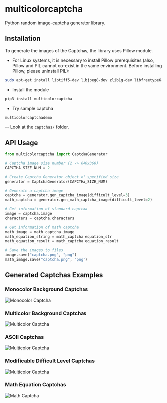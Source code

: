 # multicolorcaptcha
Python random image-captcha generator library.

## Installation
To generate the images of the Captchas, the library uses Pillow module.
- For Linux systems, it is necessary to install Pillow prerequisites (also, Pillow and PIL cannot co-exist in the same environment. Before installing Pillow, please uninstall PIL):
```bash
sudo apt-get install libtiff5-dev libjpeg8-dev zlib1g-dev libfreetype6-dev liblcms2-dev libwebp-dev tcl8.6-dev tk8.6-dev python3-tk
```

- Install the module
```bash
pip3 install multicolorcaptcha
```

- Try sample captcha
```bash
multicolorcaptchademo
```

-- Look at the ``captchas/`` folder.

## API Usage
```py
from multicolorcaptcha import CaptchaGenerator

# Captcha image size number (2 -> 640x360)
CAPCTHA_SIZE_NUM = 2

# Create Captcha Generator object of specified size
generator = CaptchaGenerator(CAPCTHA_SIZE_NUM)

# Generate a captcha image
captcha = generator.gen_captcha_image(difficult_level=3)
math_captcha = generator.gen_math_captcha_image(difficult_level=2)

# Get information of standard captcha
image = captcha.image
characters = captcha.characters

# Get information of math captcha
math_image = math_captcha.image
math_equation_string = math_captcha.equation_str
math_equation_result = math_captcha.equation_result

# Save the images to files
image.save("captcha.png", "png")
math_image.save("captcha.png", "png")
```

## Generated Captchas Examples

### Monocolor Background Captchas
![Monocolor Captcha](https://github.com/J-Rios/multicolorcaptcha/raw/master/images/Monocolor_Background.png)

### Multicolor Background Captchas
![Multicolor Captcha](https://github.com/J-Rios/multicolorcaptcha/raw/master/images/Multicolor_Background.png)

### ASCII Captchas
![Multicolor Captcha](https://github.com/J-Rios/multicolorcaptcha/raw/master/images/Ascii.png)

### Modificable Difficult Level Captchas
![Multicolor Captcha](https://github.com/J-Rios/multicolorcaptcha/raw/master/images/Max_Complex.png)

### Math Equation Captchas
![Math Captcha](https://github.com/J-Rios/multicolorcaptcha/raw/master/images/Math.png)
